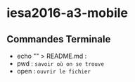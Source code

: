 # iesa2016-a3-mobile
## Commandes Terminale
 
* echo "" > README.md :
* pwd : `savoir où on se trouve`
* open : `ouvrir le fichier`
